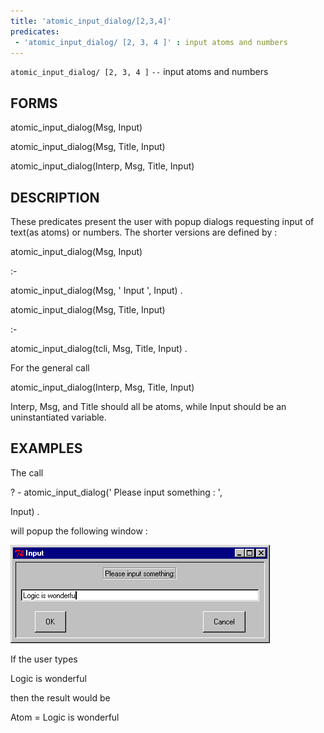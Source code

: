 ```yaml
---
title: 'atomic_input_dialog/[2,3,4]'
predicates:
 - 'atomic_input_dialog/ [2, 3, 4 ]' : input atoms and numbers
---
```

`atomic_input_dialog/ [2, 3, 4 ]` `--` input atoms and numbers


## FORMS

atomic_input_dialog(Msg, Input)

atomic_input_dialog(Msg, Title, Input)

atomic_input_dialog(Interp, Msg, Title, Input)


## DESCRIPTION

These predicates present the user with popup dialogs requesting input of text(as atoms) or numbers. The shorter versions are defined by :

atomic_input_dialog(Msg, Input)

:-

atomic_input_dialog(Msg, ' Input ', Input) .

atomic_input_dialog(Msg, Title, Input)

:-

atomic_input_dialog(tcli, Msg, Title, Input) .

For the general call

atomic_input_dialog(Interp, Msg, Title, Input)

Interp, Msg, and Title should all be atoms, while Input should be an uninstantiated variable.


## EXAMPLES

The call

? - atomic_input_dialog(' Please input something : ',

Input) .

will popup the following window :

![](images/atomic_input.gif)

If the user types

Logic is wonderful

then the result would be

Atom = Logic is wonderful

